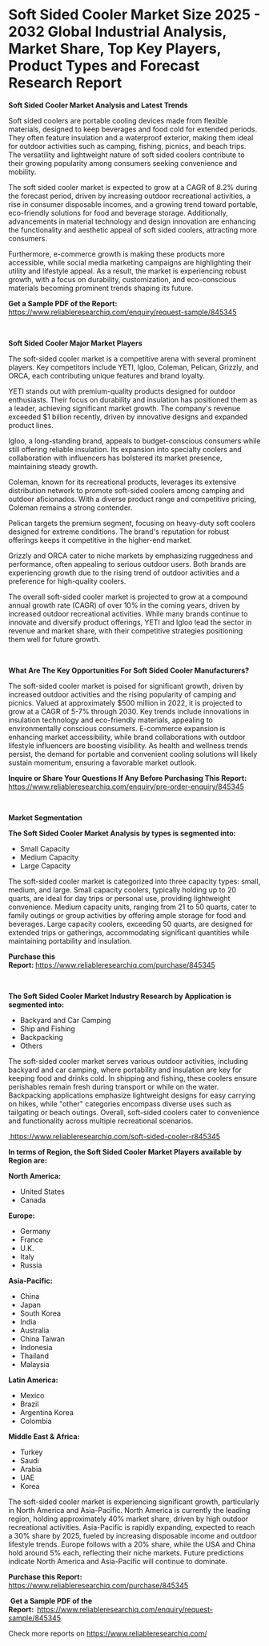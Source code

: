 <p><h1>Soft Sided Cooler Market Size 2025 - 2032 Global Industrial Analysis, Market Share, Top Key Players, Product Types and Forecast Research Report</h1></p><p><strong>Soft Sided Cooler Market Analysis and Latest Trends</strong></p>
<p><p>Soft sided coolers are portable cooling devices made from flexible materials, designed to keep beverages and food cold for extended periods. They often feature insulation and a waterproof exterior, making them ideal for outdoor activities such as camping, fishing, picnics, and beach trips. The versatility and lightweight nature of soft sided coolers contribute to their growing popularity among consumers seeking convenience and mobility.</p><p>The soft sided cooler market is expected to grow at a CAGR of 8.2% during the forecast period, driven by increasing outdoor recreational activities, a rise in consumer disposable incomes, and a growing trend toward portable, eco-friendly solutions for food and beverage storage. Additionally, advancements in material technology and design innovation are enhancing the functionality and aesthetic appeal of soft sided coolers, attracting more consumers. </p><p>Furthermore, e-commerce growth is making these products more accessible, while social media marketing campaigns are highlighting their utility and lifestyle appeal. As a result, the market is experiencing robust growth, with a focus on durability, customization, and eco-conscious materials becoming prominent trends shaping its future.</p></p>
<p><strong>Get a Sample PDF of the Report:&nbsp;</strong> <a href="https://www.reliableresearchiq.com/enquiry/request-sample/845345?utm_campaign=2226&utm_medium=2&utm_source=Github&utm_content=ia&utm_term=17022025&utm_id=soft-sided-cooler">https://www.reliableresearchiq.com/enquiry/request-sample/845345</a></p>
<p>&nbsp;</p>
<p><strong>Soft Sided Cooler Major Market Players</strong></p>
<p><p>The soft-sided cooler market is a competitive arena with several prominent players. Key competitors include YETI, Igloo, Coleman, Pelican, Grizzly, and ORCA, each contributing unique features and brand loyalty.</p><p>YETI stands out with premium-quality products designed for outdoor enthusiasts. Their focus on durability and insulation has positioned them as a leader, achieving significant market growth. The company's revenue exceeded $1 billion recently, driven by innovative designs and expanded product lines.</p><p>Igloo, a long-standing brand, appeals to budget-conscious consumers while still offering reliable insulation. Its expansion into specialty coolers and collaboration with influencers has bolstered its market presence, maintaining steady growth.</p><p>Coleman, known for its recreational products, leverages its extensive distribution network to promote soft-sided coolers among camping and outdoor aficionados. With a diverse product range and competitive pricing, Coleman remains a strong contender.</p><p>Pelican targets the premium segment, focusing on heavy-duty soft coolers designed for extreme conditions. The brand's reputation for robust offerings keeps it competitive in the higher-end market.</p><p>Grizzly and ORCA cater to niche markets by emphasizing ruggedness and performance, often appealing to serious outdoor users. Both brands are experiencing growth due to the rising trend of outdoor activities and a preference for high-quality coolers.</p><p>The overall soft-sided cooler market is projected to grow at a compound annual growth rate (CAGR) of over 10% in the coming years, driven by increased outdoor recreational activities. While many brands continue to innovate and diversify product offerings, YETI and Igloo lead the sector in revenue and market share, with their competitive strategies positioning them well for future growth.</p></p>
<p>&nbsp;</p>
<p><strong>What Are The Key Opportunities For Soft Sided Cooler Manufacturers?</strong></p>
<p><p>The soft-sided cooler market is poised for significant growth, driven by increased outdoor activities and the rising popularity of camping and picnics. Valued at approximately $500 million in 2022, it is projected to grow at a CAGR of 5-7% through 2030. Key trends include innovations in insulation technology and eco-friendly materials, appealing to environmentally conscious consumers. E-commerce expansion is enhancing market accessibility, while brand collaborations with outdoor lifestyle influencers are boosting visibility. As health and wellness trends persist, the demand for portable and convenient cooling solutions will likely sustain momentum, ensuring a favorable market outlook.</p></p>
<p><strong>Inquire or Share Your Questions If Any Before Purchasing This Report:</strong> <a href="https://www.reliableresearchiq.com/enquiry/pre-order-enquiry/845345?utm_campaign=2226&utm_medium=2&utm_source=Github&utm_content=ia&utm_term=17022025&utm_id=soft-sided-cooler">https://www.reliableresearchiq.com/enquiry/pre-order-enquiry/845345</a></p>
<p>&nbsp;</p>
<p><strong>Market Segmentation</strong></p>
<p><strong>The Soft Sided Cooler Market Analysis by types is segmented into:</strong></p>
<p><ul><li>Small Capacity</li><li>Medium Capacity</li><li>Large Capacity</li></ul></p>
<p><p>The soft-sided cooler market is categorized into three capacity types: small, medium, and large. Small capacity coolers, typically holding up to 20 quarts, are ideal for day trips or personal use, providing lightweight convenience. Medium capacity units, ranging from 21 to 50 quarts, cater to family outings or group activities by offering ample storage for food and beverages. Large capacity coolers, exceeding 50 quarts, are designed for extended trips or gatherings, accommodating significant quantities while maintaining portability and insulation.</p></p>
<p><strong>Purchase this Report:&nbsp;</strong><a href="https://www.reliableresearchiq.com/purchase/845345?utm_campaign=2226&utm_medium=2&utm_source=Github&utm_content=ia&utm_term=17022025&utm_id=soft-sided-cooler">https://www.reliableresearchiq.com/purchase/845345</a></p>
<p>&nbsp;</p>
<p><strong>The Soft Sided Cooler Market Industry Research by Application is segmented into:</strong></p>
<p><ul><li>Backyard and Car Camping</li><li>Ship and Fishing</li><li>Backpacking</li><li>Others</li></ul></p>
<p><p>The soft-sided cooler market serves various outdoor activities, including backyard and car camping, where portability and insulation are key for keeping food and drinks cold. In shipping and fishing, these coolers ensure perishables remain fresh during transport or while on the water. Backpacking applications emphasize lightweight designs for easy carrying on hikes, while "other" categories encompass diverse uses such as tailgating or beach outings. Overall, soft-sided coolers cater to convenience and functionality across multiple recreational scenarios.</p></p>
<p><a href="https://www.reliableresearchiq.com/soft-sided-cooler-r845345?utm_campaign=2226&utm_medium=2&utm_source=Github&utm_content=ia&utm_term=17022025&utm_id=soft-sided-cooler">&nbsp;https://www.reliableresearchiq.com/soft-sided-cooler-r845345</a></p>
<p><strong>In terms of Region, the Soft Sided Cooler Market Players available by Region are:</strong></p>
<p>
    <p> <strong> North America: </strong>
        <ul>
            <li>United States</li>
            <li>Canada</li>
        </ul>
        </p> 
    <p> <strong> Europe: </strong>
        <ul>
            <li>Germany</li>
            <li>France</li>
            <li>U.K.</li>
            <li>Italy</li>
            <li>Russia</li>
        </ul>
        </p> 
    <p> <strong> Asia-Pacific: </strong>
        <ul>
            <li>China</li>
            <li>Japan</li>
            <li>South Korea</li>
            <li>India</li>
            <li>Australia</li>
            <li>China Taiwan</li>
            <li>Indonesia</li>
            <li>Thailand</li>
            <li>Malaysia</li>
        </ul>
        </p> 
    <p> <strong> Latin America: </strong>
        <ul>
            <li>Mexico</li>
            <li>Brazil</li>
            <li>Argentina Korea</li>
            <li>Colombia</li>
        </ul>
        </p> 
    <p> <strong> Middle East & Africa: </strong>
        <ul>
            <li>Turkey</li>
            <li>Saudi</li>
            <li>Arabia</li>
            <li>UAE</li>
            <li>Korea</li>
        </ul>
    </p>
    </p>
<p><p>The soft-sided cooler market is experiencing significant growth, particularly in North America and Asia-Pacific. North America is currently the leading region, holding approximately 40% market share, driven by high outdoor recreational activities. Asia-Pacific is rapidly expanding, expected to reach a 30% share by 2025, fueled by increasing disposable income and outdoor lifestyle trends. Europe follows with a 20% share, while the USA and China hold around 5% each, reflecting their niche markets. Future predictions indicate North America and Asia-Pacific will continue to dominate.</p></p>
<p><strong>Purchase this Report: </strong><a href="https://www.reliableresearchiq.com/purchase/845345?utm_campaign=2226&utm_medium=2&utm_source=Github&utm_content=ia&utm_term=17022025&utm_id=soft-sided-cooler">https://www.reliableresearchiq.com/purchase/845345</a></p>
<p>&nbsp;<strong>Get a Sample PDF of the Report:&nbsp;&nbsp;</strong><a href="https://www.reliableresearchiq.com/enquiry/request-sample/845345?utm_campaign=2226&utm_medium=2&utm_source=Github&utm_content=ia&utm_term=17022025&utm_id=soft-sided-cooler">https://www.reliableresearchiq.com/enquiry/request-sample/845345</a></p>
<p><strong></strong></p>
<p>Check more reports on <a href="https://www.reliableresearchiq.com/?utm_campaign=2226&utm_medium=2&utm_source=Github&utm_content=ia&utm_term=17022025&utm_id=soft-sided-cooler">https://www.reliableresearchiq.com/</a></p>